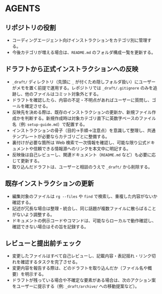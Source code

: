 # AGENTS

## リポジトリの役割
- コーディングエージェント向けインストラクションをカテゴリ別に管理する。
- 今後カテゴリが増える場合は、`README.md` のフォルダ構成一覧を更新する。

## ドラフトから正式インストラクションへの反映
- `_draft/` ディレクトリ（先頭に `_` が付くため隠しフォルダ扱い）にユーザーがメモを置く前提で運用する。レポジトリでは `_draft/.gitignore` のみを追跡し、他のファイルはコミット対象外とする。
- ドラフトを確認したら、内容の不足・不明点があればユーザーに質問し、ゴールを確定させる。
- 反映先を決める際は、既存のインストラクションの更新か、新規ファイル作成かを判断する。新規作成時は対象カテゴリ直下に英数字ベースのファイル名（例: `setup-guide.md`）で配置する。
- インストラクションの骨子（目的→手順→注意点）を意識して整理し、共通テンプレートが必要ならカテゴリごとに整備する。
- 裏付けが必要な箇所は Web 検索で一次情報を確認し、可能な限り公式ドキュメントや信頼できる情報源へのリンクを本文中に明記する。
- 反映後は自己レビューし、関連ドキュメント（`README.md` など）も必要に応じて更新する。
- 取り込んだドラフトは、ユーザーと相談のうえで `_draft/` から削除する。

## 既存インストラクションの更新
- 編集対象のファイルは `rg --files` や `find` で検索し、重複した内容がないか確認する。
- 記述が冗長な場合は整理・統合し、同じ話題が複数ファイルに散らばることがないよう調整する。
- ドキュメントの例示コードやコマンドは、可能ならローカルで動作確認し、確認できない場合はその旨を記録する。

## レビューと提出前チェック
- 変更したファイルはすべて自己レビューし、記載内容・表記揺れ・リンク切れを確認するタスクを完了させる。
- 変更内容を報告する際は、どのドラフトを取り込んだか（ファイル名や概要）を明示する。
- ドラフトが残っている場合や不確定な要素がある場合は、次のアクション案をユーザーに提示する（例: `_draft/archive/` への移動提案など）。
